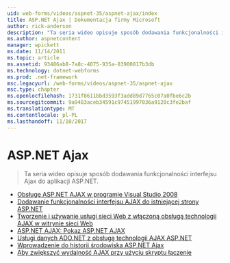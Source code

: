```yaml
---
uid: web-forms/videos/aspnet-35/aspnet-ajax/index
title: ASP.NET Ajax | Dokumentacja firmy Microsoft
author: rick-anderson
description: "Ta seria wideo opisuje sposób dodawania funkcjonalności interfejsu Ajax do aplikacji ASP.NET."
ms.author: aspnetcontent
manager: wpickett
ms.date: 11/14/2011
ms.topic: article
ms.assetid: 93486ab8-7a8c-4075-935a-83900817b3db
ms.technology: dotnet-webforms
ms.prod: .net-framework
msc.legacyurl: /web-forms/videos/aspnet-35/aspnet-ajax
msc.type: chapter
ms.openlocfilehash: 1731f8611bbd3593f3add89d7765c07a0fbe6c2b
ms.sourcegitcommit: 9a9483aceb34591c97451997036a9120c3fe2baf
ms.translationtype: MT
ms.contentlocale: pl-PL
ms.lasthandoff: 11/10/2017
---
```

<a name="aspnet-ajax"></a>ASP.NET Ajax
====================
> Ta seria wideo opisuje sposób dodawania funkcjonalności interfejsu Ajax do aplikacji ASP.NET.


- [Obsługę ASP.NET AJAX w programie Visual Studio 2008](aspnet-ajax-support-in-visual-studio-2008.md)
- [Dodawanie funkcjonalności interfejsu AJAX do istniejącej strony ASP.NET](adding-ajax-functionality-to-an-existing-aspnet-page.md)
- [Tworzenie i używanie usługi sieci Web z włączoną obsługą technologii AJAX w witrynie sieci Web](creating-and-using-an-ajax-enabled-web-service-in-a-web-site.md)
- [ASP.NET AJAX: Pokaz ASP.NET AJAX](aspnet-ajax-a-demonstration-of-aspnet-ajax.md)
- [Usługi danych ADO.NET z obsługą technologii AJAX ASP.NET](adonet-data-services-with-aspnet-ajax-support.md)
- [Wprowadzenie do historii środowiska ASP.NET Ajax](introduction-to-aspnet-ajax-history.md)
- [Aby zwiększyć wydajność AJAX przy użyciu skryptu łączenie](using-script-combining-to-improve-ajax-performance.md)
